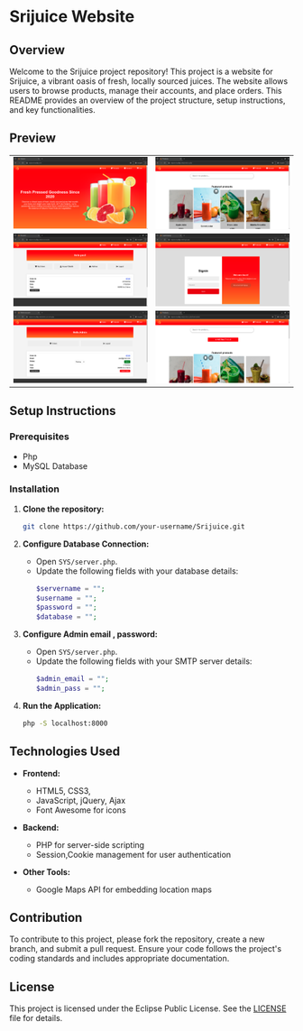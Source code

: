 
# Srijuice Website

## Overview

Welcome to the Srijuice project repository! This project is a website for Srijuice, a vibrant oasis of fresh, locally sourced juices. The website allows users to browse products, manage their accounts, and place orders. This README provides an overview of the project structure, setup instructions, and key functionalities.




## Preview

<table>
  <tr>
    <td><img src="https://github.com/rekcah-pavi/SriJuice/blob/main/photos/w1.png?raw=true"/></td>
    <td><img src="https://github.com/rekcah-pavi/SriJuice/blob/main/photos/w2.png?raw=true"/></td>
  </tr>
  <tr>
    <td><img src="https://github.com/rekcah-pavi/SriJuice/blob/main/photos/w3.png?raw=true"/></td>
    <td><img src="https://github.com/rekcah-pavi/SriJuice/blob/main/photos/w4.png?raw=true"/></td>
  </tr>
  <tr>
    <td><img src="https://github.com/rekcah-pavi/SriJuice/blob/main/photos/a1.png?raw=true"/></td>
    <td><img src="https://github.com/rekcah-pavi/SriJuice/blob/main/photos/a2.png?raw=true"/></td>
  </tr>
</table>





## Setup Instructions

### Prerequisites

- Php
- MySQL Database

### Installation

1. **Clone the repository:**
   ```sh
   git clone https://github.com/your-username/Srijuice.git
   ```


2. **Configure Database Connection:**
   - Open `SYS/server.php`.
   - Update the following fields with your database details:
     ```php
     $servername = "";
     $username = "";
     $password = "";
     $database = "";
     ```

4. **Configure Admin email , password:**
   - Open `SYS/server.php`.
   - Update the following fields with your SMTP server details:
     ```php
     $admin_email = "";
     $admin_pass = "";
     ```

5. **Run the Application:**
     ```sh
     php -S localhost:8000
     ```



## Technologies Used

- **Frontend:**
  - HTML5, CSS3, 
  - JavaScript, jQuery, Ajax
  - Font Awesome for icons

- **Backend:**
  - PHP for server-side scripting
  - Session,Cookie management for user authentication

- **Other Tools:**
  - Google Maps API for embedding location maps
    

## Contribution

To contribute to this project, please fork the repository, create a new branch, and submit a pull request. Ensure your code follows the project's coding standards and includes appropriate documentation.

## License

This project is licensed under the Eclipse Public License. See the [LICENSE](LICENSE) file for details.
